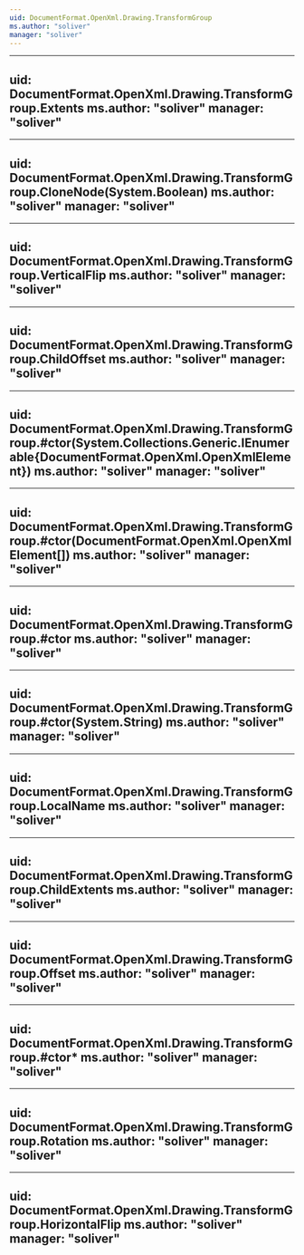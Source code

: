 ```yaml
---
uid: DocumentFormat.OpenXml.Drawing.TransformGroup
ms.author: "soliver"
manager: "soliver"
---
```


---
uid: DocumentFormat.OpenXml.Drawing.TransformGroup.Extents
ms.author: "soliver"
manager: "soliver"
---

---
uid: DocumentFormat.OpenXml.Drawing.TransformGroup.CloneNode(System.Boolean)
ms.author: "soliver"
manager: "soliver"
---

---
uid: DocumentFormat.OpenXml.Drawing.TransformGroup.VerticalFlip
ms.author: "soliver"
manager: "soliver"
---

---
uid: DocumentFormat.OpenXml.Drawing.TransformGroup.ChildOffset
ms.author: "soliver"
manager: "soliver"
---

---
uid: DocumentFormat.OpenXml.Drawing.TransformGroup.#ctor(System.Collections.Generic.IEnumerable{DocumentFormat.OpenXml.OpenXmlElement})
ms.author: "soliver"
manager: "soliver"
---

---
uid: DocumentFormat.OpenXml.Drawing.TransformGroup.#ctor(DocumentFormat.OpenXml.OpenXmlElement[])
ms.author: "soliver"
manager: "soliver"
---

---
uid: DocumentFormat.OpenXml.Drawing.TransformGroup.#ctor
ms.author: "soliver"
manager: "soliver"
---

---
uid: DocumentFormat.OpenXml.Drawing.TransformGroup.#ctor(System.String)
ms.author: "soliver"
manager: "soliver"
---

---
uid: DocumentFormat.OpenXml.Drawing.TransformGroup.LocalName
ms.author: "soliver"
manager: "soliver"
---

---
uid: DocumentFormat.OpenXml.Drawing.TransformGroup.ChildExtents
ms.author: "soliver"
manager: "soliver"
---

---
uid: DocumentFormat.OpenXml.Drawing.TransformGroup.Offset
ms.author: "soliver"
manager: "soliver"
---

---
uid: DocumentFormat.OpenXml.Drawing.TransformGroup.#ctor*
ms.author: "soliver"
manager: "soliver"
---

---
uid: DocumentFormat.OpenXml.Drawing.TransformGroup.Rotation
ms.author: "soliver"
manager: "soliver"
---

---
uid: DocumentFormat.OpenXml.Drawing.TransformGroup.HorizontalFlip
ms.author: "soliver"
manager: "soliver"
---
